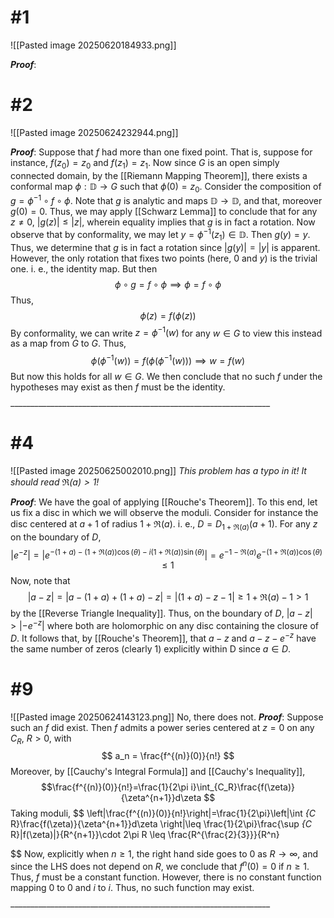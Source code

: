 # #1
![[Pasted image 20250620184933.png]]

***Proof***: 
# #2
![[Pasted image 20250624232944.png]]

***Proof***: Suppose that $f$ had more than one fixed point. That is, suppose for instance, $f(z_0)=z_0$ and $f(z_1)=z_1$. Now since $G$ is an open simply connected domain, by the [[Riemann Mapping Theorem]], there exists a conformal map $\phi:\mathbb{D}\rightarrow G$ such that $\phi(0)=z_0$. Consider the composition of $g=\phi^{-1} \circ f \circ \phi$. Note that $g$ is analytic and maps $\mathbb{D}\rightarrow \mathbb{D}$, and that, moreover $g(0)=0$. Thus, we may apply [[Schwarz Lemma]] to conclude that for any $z\neq 0$, $|g(z)|\leq |z|$, wherein equality implies that $g$ is in fact a rotation. Now observe that by conformality, we may let $y=\phi^{-1}(z_1)\in \mathbb{D}$. Then $g(y)=y$. Thus, we determine that $g$ is in fact a rotation since $|g(y)|=|y|$ is apparent. However, the only rotation that fixes two points (here, 0 and $y$) is the trivial one. i. e., the identity map. But then $$ \phi\circ g = f\circ \phi \implies \phi =f\circ \phi 
$$
Thus, 
$$ \phi(z)=f(\phi(z))
$$ By conformality, we can write $z=\phi^{-1}(w)$ for any $w\in G$ to view this instead as a map from $G$ to $G$. Thus, 
$$\phi(\phi^{-1}(w))=f(\phi(\phi^{-1}(w)))\implies w = f(w)
$$
But now this holds for all $w\in G$. We then conclude that no such $f$ under the hypotheses may exist as then $f$ must be the identity. 
$$\tag*{$\blacksquare$}$$ _________________________________________________________________ 
# #4
![[Pasted image 20250625002010.png]]
*This problem has a typo in it! It should read $\Re(a) >1$!*

***Proof***: We have the goal of applying [[Rouche's Theorem]]. To this end, let us fix a disc in which we will observe the moduli. Consider for instance the disc centered at $a+1$ of radius $1+\Re(a)$. i. e., $D=D_{1+\Re(a)}(a+1)$.  For any $z$ on the boundary of $D$,
$$ |e^{-z}|= |e^{-(1+a)-(1+\Re(a))\cos(\theta)-i(1+\Re(a))\sin(\theta)}|=e^{-1-\Re(a)}e^{-(1+\Re(a))\cos({\theta})}\leq 1
$$
Now, note that
$$ |a-z| = |a-(1+a)+(1+a)-z|=|(1+a)-z-1| \geq 1+\Re(a)-1 > 1 
$$
by the [[Reverse Triangle Inequality]]. Thus, on the boundary of $D$, $|a-z|>|-e^{-z}|$ where both are holomorphic on any disc containing the closure of $D$. It follows that, by [[Rouche's Theorem]], that $a-z$ and $a-z-e^{-z}$ have the same number of zeros (clearly 1) explicitly within D since $a\in D$. 
# #9
![[Pasted image 20250624143123.png]]
No, there does not.
***Proof***: Suppose such an $f$ did exist. Then $f$ admits a power series centered at $z=0$ on any $C_R$, $R>0$, with 
$$ a_n = \frac{f^{(n)}(0)}{n!}
 $$
 Moreover, by [[Cauchy's Integral Formula]] and [[Cauchy's Inequality]], 
 $$\frac{f^{(n)}(0)}{n!}=\frac{1}{2\pi i}\int_{C_R}\frac{f(\zeta)}{\zeta^{n+1}}d\zeta 
 $$  Taking moduli,
$$ \left|\frac{f^{(n)}(0)}{n!}\right|=\frac{1}{2\pi}\left|\int _{C_ R}\frac{f(\zeta)}{\zeta^{n+1}}d\zeta \right|\leq \frac{1}{2\pi}\frac{\sup _{C_ R}|f(\zeta)|}{R^{n+1}}\cdot 2\pi R \leq \frac{R^{\frac{2}{3}}}{R^n}
 
 $$
Now, explicitly when $n\geq 1$, the right hand side goes to 0 as $R\rightarrow \infty$, and since the LHS does not depend on $R$, we conclude that $f^{n}(0)=0$ if $n\geq 1$. Thus, $f$ must be a constant function. However, there is no constant function mapping 0 to 0 and $i$ to $i$. Thus, no such function may exist. 
$$\tag*{$\blacksquare$}$$ _________________________________________________________________ 
